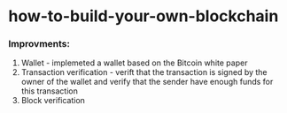 # how-to-build-your-own-blockchain

### Improvments:
1. Wallet - implemeted a wallet based on the Bitcoin white paper
1. Transaction verification - verift that the transaction is signed by the owner of the wallet and verify that the sender have enough funds for this transaction
1. Block verification
